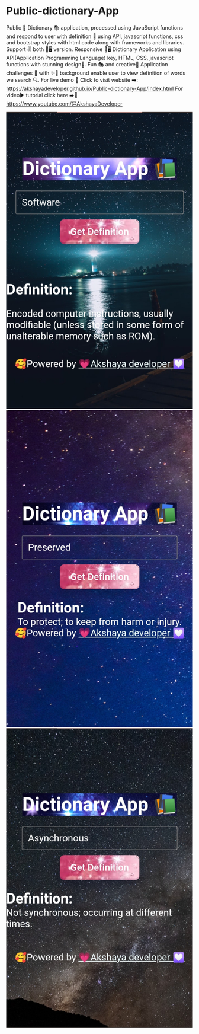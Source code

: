 # Public-dictionary-App
Public 📢 Dictionary 📚 application, processed using JavaScript functions and respond to user with definition 📖 using API, javascript functions, css and bootstrap styles with html code along with frameworks and libraries. Support ✌️ both 📲🖥️ version. Responsive 📲🖥️ Dictionary Application using API(Application Programming Language) key, HTML, CSS, javascript functions with stunning design🎂. Fun 🎭 and creative🎲 Application challenges 🥳 with ✨🌈 background enable user to view definition of words we search 🔍. For live demo 🍰 Click to visit website ➡️: https://akshayadeveloper.github.io/Public-dictionary-App/index.html For video▶️ tutorial click here ➡️🥞 https://www.youtube.com/@AkshayaDeveloper
<p></p>
<img src="https://github.com/Akshayadeveloper/Public-dictionary-App/blob/main/IMG_20231224_182308.jpg">
<img src="https://github.com/Akshayadeveloper/Public-dictionary-App/blob/main/IMG_20231224_182317.jpg">
<img src="https://github.com/Akshayadeveloper/Public-dictionary-App/blob/main/IMG_20231224_182326.jpg">
